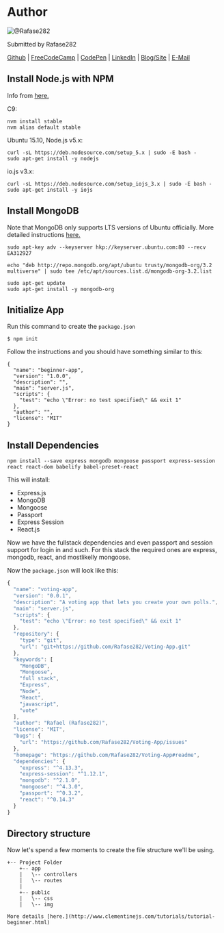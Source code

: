 # Author
![@Rafase282](https://avatars0.githubusercontent.com/Rafase282?&s=128)

Submitted by Rafase282

[Github](https://github.com/Rafase282) | [FreeCodeCamp](http://www.freecodecamp.com/rafase282) | [CodePen](http://codepen.io/Rafase282/) | [LinkedIn](https://www.linkedin.com/in/rafase282) | [Blog/Site](https://rafase282.wordpress.com/) | [E-Mail](mailto:rafase282@gmail.com)

## Install Node.js with NPM
Info from [here.](https://github.com/nodesource/distributions#debinstall)

C9:

```
nvm install stable
nvm alias default stable
```

Ubuntu 15.10, Node.js v5.x:

```
curl -sL https://deb.nodesource.com/setup_5.x | sudo -E bash -
sudo apt-get install -y nodejs
```

io.js v3.x:

```
curl -sL https://deb.nodesource.com/setup_iojs_3.x | sudo -E bash -
sudo apt-get install -y iojs
```

## Install MongoDB
Note that MongoDB only supports LTS versions of Ubuntu officially. More detailed instructions [here.](https://docs.mongodb.org/manual/tutorial/install-mongodb-on-ubuntu/)

```
sudo apt-key adv --keyserver hkp://keyserver.ubuntu.com:80 --recv EA312927
```

```
echo "deb http://repo.mongodb.org/apt/ubuntu trusty/mongodb-org/3.2 multiverse" | sudo tee /etc/apt/sources.list.d/mongodb-org-3.2.list
```

```
sudo apt-get update
sudo apt-get install -y mongodb-org
```

## Initialize App
Run this command to create the `package.json`

`$ npm init`

Follow the instructions and you should have something similar to this:

```
{
  "name": "beginner-app",
  "version": "1.0.0",
  "description": "",
  "main": "server.js",
  "scripts": {
    "test": "echo \"Error: no test specified\" && exit 1"
  },
  "author": "",
  "license": "MIT"
}
```

## Install Dependencies
`npm install --save express mongodb mongoose passport express-session react react-dom babelify babel-preset-react`

This will install:
- Express.js
- MongoDB
- Mongoose
- Passport
- Express Session
- React.js

Now we have the fullstack dependencies and even passport and session support for login in and such. For this stack the required ones are express, mongodb, react, and mostlikelly mongoose.

Now the `package.json` will look like this:

```js
{
  "name": "voting-app",
  "version": "0.0.1",
  "description": "A voting app that lets you create your own polls.",
  "main": "server.js",
  "scripts": {
    "test": "echo \"Error: no test specified\" && exit 1"
  },
  "repository": {
    "type": "git",
    "url": "git+https://github.com/Rafase282/Voting-App.git"
  },
  "keywords": [
    "MongoDB",
    "Mongoose",
    "full stack",
    "Express",
    "Node",
    "React",
    "javascript",
    "vote"
  ],
  "author": "Rafael (Rafase282)",
  "license": "MIT",
  "bugs": {
    "url": "https://github.com/Rafase282/Voting-App/issues"
  },
  "homepage": "https://github.com/Rafase282/Voting-App#readme",
  "dependencies": {
    "express": "^4.13.3",
    "express-session": "^1.12.1",
    "mongodb": "^2.1.0",
    "mongoose": "^4.3.0",
    "passport": "^0.3.2",
    "react": "^0.14.3"
  }
}
```

## Directory structure
Now let's spend a few moments to create the file structure we'll be using.

```
+-- Project Folder
    +-- app
    |   \-- controllers
    |   \-- routes
    |
    +-- public
    |   \-- css
    |   \-- img
```

```
More details [here.](http://www.clementinejs.com/tutorials/tutorial-beginner.html)
```
